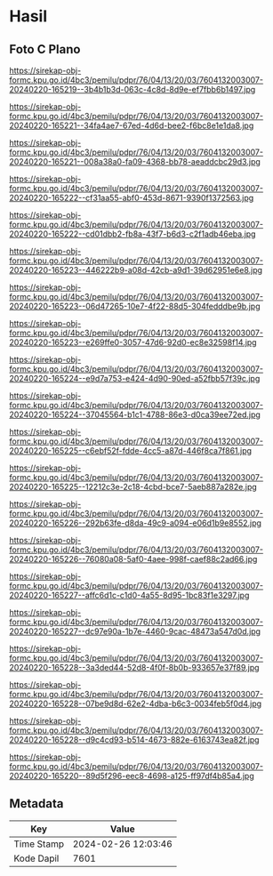 # Hasil

## Foto C Plano

https://sirekap-obj-formc.kpu.go.id/4bc3/pemilu/pdpr/76/04/13/20/03/7604132003007-20240220-165219--3b4b1b3d-063c-4c8d-8d9e-ef7fbb6b1497.jpg

https://sirekap-obj-formc.kpu.go.id/4bc3/pemilu/pdpr/76/04/13/20/03/7604132003007-20240220-165221--34fa4ae7-67ed-4d6d-bee2-f6bc8e1e1da8.jpg

https://sirekap-obj-formc.kpu.go.id/4bc3/pemilu/pdpr/76/04/13/20/03/7604132003007-20240220-165221--008a38a0-fa09-4368-bb78-aeaddcbc29d3.jpg

https://sirekap-obj-formc.kpu.go.id/4bc3/pemilu/pdpr/76/04/13/20/03/7604132003007-20240220-165222--cf31aa55-abf0-453d-8671-9390f1372563.jpg

https://sirekap-obj-formc.kpu.go.id/4bc3/pemilu/pdpr/76/04/13/20/03/7604132003007-20240220-165222--cd01dbb2-fb8a-43f7-b6d3-c2f1adb46eba.jpg

https://sirekap-obj-formc.kpu.go.id/4bc3/pemilu/pdpr/76/04/13/20/03/7604132003007-20240220-165223--446222b9-a08d-42cb-a9d1-39d62951e6e8.jpg

https://sirekap-obj-formc.kpu.go.id/4bc3/pemilu/pdpr/76/04/13/20/03/7604132003007-20240220-165223--06d47265-10e7-4f22-88d5-304fedddbe9b.jpg

https://sirekap-obj-formc.kpu.go.id/4bc3/pemilu/pdpr/76/04/13/20/03/7604132003007-20240220-165223--e269ffe0-3057-47d6-92d0-ec8e32598f14.jpg

https://sirekap-obj-formc.kpu.go.id/4bc3/pemilu/pdpr/76/04/13/20/03/7604132003007-20240220-165224--e9d7a753-e424-4d90-90ed-a52fbb57f39c.jpg

https://sirekap-obj-formc.kpu.go.id/4bc3/pemilu/pdpr/76/04/13/20/03/7604132003007-20240220-165224--37045564-b1c1-4788-86e3-d0ca39ee72ed.jpg

https://sirekap-obj-formc.kpu.go.id/4bc3/pemilu/pdpr/76/04/13/20/03/7604132003007-20240220-165225--c6ebf52f-fdde-4cc5-a87d-446f8ca7f861.jpg

https://sirekap-obj-formc.kpu.go.id/4bc3/pemilu/pdpr/76/04/13/20/03/7604132003007-20240220-165225--12212c3e-2c18-4cbd-bce7-5aeb887a282e.jpg

https://sirekap-obj-formc.kpu.go.id/4bc3/pemilu/pdpr/76/04/13/20/03/7604132003007-20240220-165226--292b63fe-d8da-49c9-a094-e06d1b9e8552.jpg

https://sirekap-obj-formc.kpu.go.id/4bc3/pemilu/pdpr/76/04/13/20/03/7604132003007-20240220-165226--76080a08-5af0-4aee-998f-caef88c2ad66.jpg

https://sirekap-obj-formc.kpu.go.id/4bc3/pemilu/pdpr/76/04/13/20/03/7604132003007-20240220-165227--affc6d1c-c1d0-4a55-8d95-1bc83f1e3297.jpg

https://sirekap-obj-formc.kpu.go.id/4bc3/pemilu/pdpr/76/04/13/20/03/7604132003007-20240220-165227--dc97e90a-1b7e-4460-9cac-48473a547d0d.jpg

https://sirekap-obj-formc.kpu.go.id/4bc3/pemilu/pdpr/76/04/13/20/03/7604132003007-20240220-165228--3a3ded44-52d8-4f0f-8b0b-933657e37f89.jpg

https://sirekap-obj-formc.kpu.go.id/4bc3/pemilu/pdpr/76/04/13/20/03/7604132003007-20240220-165228--07be9d8d-62e2-4dba-b6c3-0034feb5f0d4.jpg

https://sirekap-obj-formc.kpu.go.id/4bc3/pemilu/pdpr/76/04/13/20/03/7604132003007-20240220-165228--d9c4cd93-b514-4673-882e-6163743ea82f.jpg

https://sirekap-obj-formc.kpu.go.id/4bc3/pemilu/pdpr/76/04/13/20/03/7604132003007-20240220-165220--89d5f296-eec8-4698-a125-ff97df4b85a4.jpg


## Metadata

| Key        | Value               |
| ---------- | ------------------- |
| Time Stamp | 2024-02-26 12:03:46 |
| Kode Dapil | 7601                |



